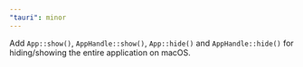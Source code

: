 ```yaml
---
"tauri": minor
---
```


Add `App::show()`, `AppHandle::show()`, `App::hide()` and `AppHandle::hide()` for hiding/showing the entire application on macOS.
